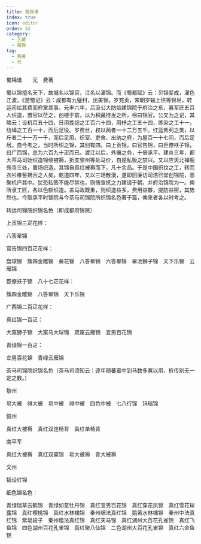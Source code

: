```yaml
---
title: 蜀锦谱
index: true
icon: editor
order: 32
category:
  - 艺藏
  - 器物
tag:
  - 费著
  - 元
---
```


蜀锦谱　　元　费著  

蜀以锦擅名天下，故城名以锦官，江名以濯锦。而《蜀都赋》云：贝锦斐成，濯色江波。《游蜀记》云：成都有九璧村，出美锦。岁充贡，宋朝岁输上供等锦帛，转运司给其费而府掌其事。元丰六年，吕汲公大防始建锦院于府治之东，募军匠五百人织造，置官以莅之，创楼于前，以为积藏待发之所，榜曰锦官。公又为之记，其略云：设机百五十四，日用挽综之工百六十四，用杼之工五十四，练染之工十一，纺绎之工百一十，而后足役。岁费丝，权以两者一十二万五千。红蓝紫茢之类，以斤者二十一万一千，而后足用。织室、吏舍、出纳之府，为屋百一十七间，而后足居。自今考之，当时所织之锦，其别有四。曰上贡锦，曰官告锦，曰臣僚袄子锦，曰广西锦，总为六百九十疋而已。渡江以后，外攘之务，十倍承平。建炎三年，都大茶马司始织造锦绫被褥，折支黎州等处马价，自是私贩之禁兴。又以应天北禅鹿苑寺三处，置场织造。其锦自真红被褥而下，凡十余品。于是中国织纹之工，转而衣衫椎髻鴂舌之人矣。乾道四年，又以三场散漫，遂即旧廉访司洁已堂创锦院，悉聚机户其中。犹恐私贩不能尽禁也，则倚宣抚之力建请于朝，并府治锦院为一。俾所隶工匠，各以色额织造。盖马政既重，则织造益多，费用益夥，提防益密，其势然也。今取承平时锦院与今茶马司锦院所织锦名色著于篇，俾来者各以时考之。  

转运司锦院织锦名色（即成都府锦院）  

上贡锦三疋花样：  

八答晕锦  

官告锦四百疋花样：  

盘球锦　簇四金雕锦　葵花锦　八答晕锦　六答晕锦　翠池狮子锦　天下乐锦　云雁锦  

臣僚袄子锦　八十七疋花样：  

簇四金雕锦　八答晕锦　天下乐锦  

广西锦二百疋花样：  

真红锦一百疋：  

大窠狮子锦　大窠马大球锦　双窠云雁锦　宜男百花锦  

青绿锦一百疋：  

宜男百花锦　青绿云雁锦  

茶马司锦院织锦名色（茶马司须知云：逐年随蕃蛮中到马数多寡以用，折传别无一定之数。）  

黎州  

皂大被　绯大被　皂中被　绯中被　四色中被　七八行锦　玛瑙锦  

叙州  

真红大被褥　真红双连椅背　真红单椅背  

南平军  

真红大被褥　真红双窠锦　皂大被褥　青大被褥  

文州  

犒设红锦  

细色锦名色：  

青绿瑞草云鹤锦　青绿如意牡丹锦　真红宜男百花锦　真红穿花凤锦　真红雪花球露锦　真红樱桃锦　真红水林檎锦　秦州细法真红锦　鹅黄水林檎锦　秦州中法真红锦　紫皂段子　秦州粗法真红锦　真红天马锦　真红湖州大百花孔雀锦　真红飞鱼锦　四色湖州百花孔雀锦　真红聚八仙锦　二色湖州大百花孔雀锦　真红六金鱼锦  
